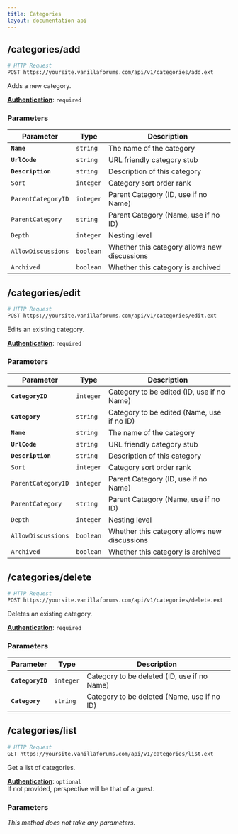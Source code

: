 ```yaml
---
title: Categories
layout: documentation-api
---
```


## /categories/add

```sh
# HTTP Request
POST https://yoursite.vanillaforums.com/api/v1/categories/add.ext
```

Adds a new category.

[__Authentication__](../#toc_5): `required`

### Parameters

Parameter           | Type      | Description
---                 | ---       | ---
__`Name`__          | `string`  | The name of the category
__`UrlCode`__       | `string`  | URL friendly category stub
__`Description`__   | `string`  | Description of this category
`Sort`              | `integer` | Category sort order rank
`ParentCategoryID`  | `integer` | Parent Category (ID, use if no Name)
`ParentCategory`    | `string`  | Parent Category (Name, use if no ID)
`Depth`             | `integer` | Nesting level
`AllowDiscussions`  | `boolean` | Whether this category allows new discussions
`Archived`          | `boolean` | Whether this category is archived


## /categories/edit

```sh
# HTTP Request
POST https://yoursite.vanillaforums.com/api/v1/categories/edit.ext
```

Edits an existing category.

[__Authentication__](../#toc_5): `required`

### Parameters

Parameter           | Type      | Description
---                 | ---       | ---
__`CategoryID`__    | `integer` | Category to be edited (ID, use if no Name)
__`Category`__      | `string`  | Category to be edited (Name, use if no ID)
__`Name`__          | `string`  | The name of the category
__`UrlCode`__       | `string`  | URL friendly category stub
__`Description`__   | `string`  | Description of this category
`Sort`              | `integer` | Category sort order rank
`ParentCategoryID`  | `integer` | Parent Category (ID, use if no Name)
`ParentCategory`    | `string`  | Parent Category (Name, use if no ID)
`Depth`             | `integer` | Nesting level
`AllowDiscussions`  | `boolean` | Whether this category allows new discussions
`Archived`          | `boolean` | Whether this category is archived


## /categories/delete

```sh
# HTTP Request
POST https://yoursite.vanillaforums.com/api/v1/categories/delete.ext
```

Deletes an existing category.

[__Authentication__](../#toc_5): `required`

### Parameters

Parameter           | Type      | Description
---                 | ---       | ---
__`CategoryID`__    | `integer` | Category to be deleted (ID, use if no Name)
__`Category`__      | `string`  | Category to be deleted (Name, use if no ID)


## /categories/list

```sh
# HTTP Request
GET https://yoursite.vanillaforums.com/api/v1/categories/list.ext
```

Get a list of categories.

[__Authentication__](../#toc_5): `optional`  
If not provided, perspective will be that of a guest.

### Parameters

_This method does not take any parameters._
